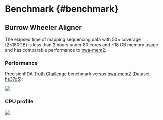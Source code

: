 Benchmark {#benchmark}
=========

Burrow Wheeler Aligner
----------------------
The elapsed time of mapping sequencing data with 50× coverage
(2×180GB) is less than 2 hours under 80 cores and ~18 GB memory
usage and has comparable performance to [bwa-mem2]( https://github.com/bwa-mem2/bwa-mem2).

### Performance
PrecisionFDA [Truth Challenge]( https://precision.fda.gov/challenges/truth)
benchmark versus [bwa-mem2](https://github.com/bwa-mem2/bwa-mem2)
(Dataset [hs37d5](https://ftp-trace.ncbi.nlm.nih.gov/1000genomes/ftp/technical/reference/phase2_reference_assembly_sequence/hs37d5.fa.gz)):

![](https://i.imgur.com/1T35IWl.png)

### CPU profile
![](https://i.imgur.com/ypMLT1J.png)
